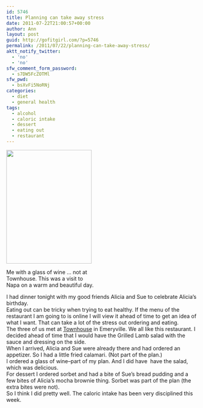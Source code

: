 ```yaml
---
id: 5746
title: Planning can take away stress
date: 2011-07-22T21:00:57+00:00
author: Ann
layout: post
guid: http://gofitgirl.com/?p=5746
permalink: /2011/07/22/planning-can-take-away-stress/
aktt_notify_twitter:
  - 'no'
  - 'no'
sfw_comment_form_password:
  - s7DW5FcZOTMl
sfw_pwd:
  - bsXvFi5NoRNj
categories:
  - diet
  - general health
tags:
  - alcohol
  - caloric intake
  - dessert
  - eating out
  - restaurant
---
```

<div id="attachment_5759" style="width: 235px" class="wp-caption alignleft">
  <a href="http://gofitgirl.com/blog/wp-content/uploads/2011/07/wine-2.jpg"><img class="size-medium wp-image-5759" title="wine 2" src="http://gofitgirl.com/blog/wp-content/uploads/2011/07/wine-2-225x300.jpg" alt="" width="225" height="300" /></a>
  
  <p class="wp-caption-text">
    Me with a glass of wine ... not at Townhouse. This was a visit to Napa on a warm and beautiful day.
  </p>
</div>

  
I had dinner tonight with my good friends Alicia and Sue to celebrate Alicia&#8217;s birthday.  
Eating out can be tricky when trying to eat healthy. If the menu of the restaurant I am going to is online I will view it ahead of time to get an idea of what I want. That can take a lot of the stress out ordering and eating.  
The three of us met at [Townhouse](http://www.townhousebarandgrill.com/Dinner.htm) in Emeryville. We all like this restaurant. I decided ahead of time that I would have the Grilled Lamb salad with the sauce and dressing on the side.  
When I arrived, Alicia and Sue were already there and had ordered an appetizer. So I had a little fried calamari. (Not part of the plan.)  
I ordered a glass of wine&#8211;part of my plan. And I did have  have the salad, which was delicious.  
For dessert I ordered sorbet and had a bite of Sue&#8217;s bread pudding and a few bites of Alicia&#8217;s mocha brownie thing. Sorbet was part of the plan (the extra bites were not).  
So I think I did pretty well. The caloric intake has been very disciplined this week.